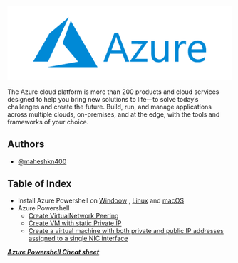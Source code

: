 ![Logo](/Microsoft_Azure-Logo.png)

The Azure cloud platform is more than 200 products and cloud services designed to help you bring new solutions to life—to solve today’s challenges and create the future. Build, run, and manage applications across multiple clouds, on-premises, and at the edge, with the tools and frameworks of your choice.

## Authors

- [@maheshkn400](https://github.com/maheshkn400/)

## Table of Index

- Install Azure Powershell on [Windoow](/install-azure-powershell.md#install-azure-powershell-on-windows) , [Linux](/install-azure-powershell.md#install-azure-powershell-on-linux) and [macOS](/install-azure-powershell.md#install-azure-powershell-on-macos)
- Azure Powershell
    - [Create VirtualNetwork Peering](/azure-powershell-command-to-create-virtualnetwork-peering.md)
    - [Create VM with static Private IP](/create-vm-with-static-private-ip%20copy.md)
    - [Create a virtual machine with both private and public IP addresses assigned to a single NIC interface](/create-vm-with-multi-static-private-and-public-IPs.md)

*__[Azure Powershell Cheat sheet](/azure-powershell-cheat-sheet.md)__*